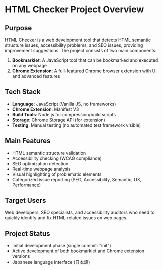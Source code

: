 # HTML Checker Project Overview

## Purpose
HTML Checker is a web development tool that detects HTML semantic structure issues, accessibility problems, and SEO issues, providing improvement suggestions. The project consists of two main components:

1. **Bookmarklet**: A JavaScript tool that can be bookmarked and executed on any webpage
2. **Chrome Extension**: A full-featured Chrome browser extension with UI and advanced features

## Tech Stack
- **Language**: JavaScript (Vanilla JS, no frameworks)
- **Chrome Extension**: Manifest V3
- **Build Tools**: Node.js for compression/build scripts
- **Storage**: Chrome Storage API (for extension)
- **Testing**: Manual testing (no automated test framework visible)

## Main Features
- HTML semantic structure validation
- Accessibility checking (WCAG compliance)
- SEO optimization detection
- Real-time webpage analysis
- Visual highlighting of problematic elements
- Categorized issue reporting (SEO, Accessibility, Semantic, UX, Performance)

## Target Users
Web developers, SEO specialists, and accessibility auditors who need to quickly identify and fix HTML-related issues on web pages.

## Project Status
- Initial development phase (single commit: "init")
- Active development of both bookmarklet and Chrome extension versions
- Japanese language interface (日本語)